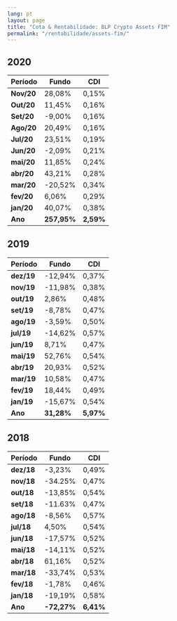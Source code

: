 ```yaml
---
lang: pt
layout: page
title: "Cota & Rentabilidade: BLP Crypto Assets FIM"
permalink: "/rentabilidade/assets-fim/"
---
```

## 2020

Período | Fundo | CDI
---|---|---
**Nov/20** | 28,08% | 0,15%
**Out/20** | 11,45% | 0,16%
**Set/20** | -9,00% | 0,16%
**Ago/20** | 20,49% | 0,16%
**Jul/20** | 23,51% | 0,19%
**Jun/20** | -2,09% | 0,21%
**mai/20** | 11,85% | 0,24%
**abr/20** | 43,21% | 0,28%
**mar/20** | -20,52% | 0,34%
**fev/20** | 6,06% | 0,29%
**jan/20** | 40,07% | 0,38%
**Ano**  | **257,95%** | **2,59%**

## 2019

Período | Fundo | CDI
---|---|---
**dez/19** | -12,94% | 0,37%
**nov/19** | -11,98% | 0,38%
**out/19** | 2,86% | 0,48%
**set/19** | -8,78% | 0,47%
**ago/19** | -3,59% | 0,50%
**jul/19** | -14,62% | 0,57%
**jun/19** | 8,71% | 0,47%
**mai/19** | 52,76% | 0,54%
**abr/19** | 20,93% | 0,52%
**mar/19** | 10,58% | 0,47%
**fev/19** | 18,44% | 0,49%
**jan/19** | -15,67% | 0,54%
**Ano**  | **31,28%** | **5,97%**

## 2018

Período | Fundo | CDI
---|---|---
**dez/18** | -3,23% |  0,49%
**nov/18**  | -34.25%  | 0,47%
**out/18** | -13,85% | 0,54%
**set/18** | -11.63% | 0,47%
**ago/18** | -8,56% | 0,57%
**jul/18** | 4,50% | 0,54%
**jun/18** | -17,57% | 0,52%
**mai/18** | -14,11% | 0,52%
**abr/18** | 61,16% | 0,52%
**mar/18** | -33,74% | 0,53%
**fev/18** | -1,78% | 0,46%
**jan/18** | -19,19% | 0,58%
**Ano**  | **-72,27%** | **6,41%**
